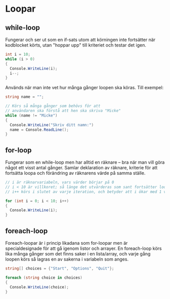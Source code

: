 # Loopar

## while-loop

Fungerar och ser ut som en if-sats utom att körningen inte fortsätter när kodblocket körts, utan "hoppar upp" till kriteriet och testar det igen.

```csharp
int i = 10;
while (i > 0)
{
  Console.WriteLine(i);
  i--;
}
```

Används när man inte vet hur många gånger loopen ska köras. Till exempel:

```csharp
string name = "";

// Körs så många gånger som behövs för att 
// användaren ska förstå att hen ska skriva "Micke"
while (name != "Micke")
{
  Console.WriteLine("Skriv ditt namn:")
  name = Console.ReadLine();
}
```

## for-loop

Fungerar som en while-loop men har alltid en räknare – bra när man vill göra något ett visst antal gånger. Samlar deklaration av räknare, kriterie för att fortsätta loopa och förändring av räknarens värde på samma ställe.

```csharp
// i är räknarvariabeln, vars värder börjar på 0
// i < 10 är villkoret; så länge det utvärderas som sant fortsätter loopen köras
// i++ körs i slutet av varje iteration, och betyder att i ökar med 1 varje gång

for (int i = 0; i < 10; i++)
{
  Console.WriteLine(i);
}
```

## foreach-loop

Foreach-loopar är i princip likadana som for-loopar men är specialdesignade för att gå igenom listor och arrayer. En foreach-loop körs lika många gånger som det finns saker i en lista/array, och varje gång loopen körs så lagras en av sakerna i variabeln som anges.

```csharp
string[] choices = {"Start", "Options", "Quit"};

foreach (string choice in choices)
{
  Console.WriteLine(choice);
}
```
